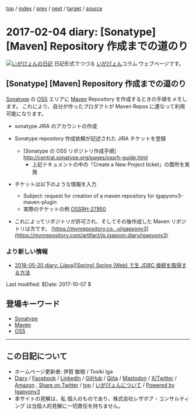 [top](../index.html) 
 / [index](index.html) 
 / [prev](ig170203.html) 
 / [next](ig170205.html) 
 / [target](https://www.igapyon.jp/igapyon/diary/2017/ig170204.html) 
 / [source](https://github.com/igapyon/diary/blob/master/2017/ig170204.src.md) 

2017-02-04 diary: [Sonatype] [Maven] Repository 作成までの道のり
=====================================================================================================
[![いがぴょんの日記](https://www.igapyon.jp/igapyon/diary/images/iga202308_64.jpg "いがぴょん")](https://www.igapyon.jp/igapyon/diary/memo/memoigapyon.html) 日記形式でつづる [いがぴょん](https://www.igapyon.jp/igapyon/diary/memo/memoigapyon.html)コラム ウェブページです。

## [Sonatype] [Maven] Repository 作成までの道のり

[Sonatype](../keyword/sonatype.html) の [OSS](../keyword/oss.html) エリアに [Maven](../keyword/maven.html) Repository を作成するときの手順をメモします。
これにより、自分が作ったプロダクトが Maven Repos に連なって利用可能になります。

* sonatype JIRA のアカウントの作成
* Sonatype repository 作成依頼が記述された JIRA チケットを登録
  * [Sonatype の OSS リポジトリ作成手順] http://central.sonatype.org/pages/ossrh-guide.html
    * 上記ドキュメントの中の「Create a New Project ticket」の箇所を実施
* チケットは以下のような情報を入力
  * Subject: request for creation of a maven repository for igapyonv3-maven-plugin
  * 実際のチケットの例 [OSSRH-27950](https://issues.sonatype.org/browse/OSSRH-27950)

* これによってリポジトリが許可され、そしてその後作成した Maven リポジトリは次です。 [https://mvnrepository.co...y/igapyonv3](https://mvnrepository.com/artifact/jp.igapyon.diary/igapyonv3)

### より新しい情報

* [2018-05-20 diary: [Java][Spring] Spring (Web) で生 JDBC 接続を取得する方法](https://www.igapyon.jp/igapyon/diary/2018/ig180520.html)

Last modified: $Date: 2017-10-07 $

## 登場キーワード

* [Sonatype](../keyword/sonatype.html)
* [Maven](../keyword/maven.html)
* [OSS](../keyword/oss.html)

----------------------------------------------------------------------------------------------------

## この日記について

* ホームページ更新者: 伊賀 敏樹 / Tosiki Iga
* [Diary](https://www.igapyon.jp/igapyon/diary/) / [Facebook](https://www.facebook.com/igapyon) / [LinkedIn](https://www.linkedin.com/in/toshikiiga) / [GitHub](https://github.com/igapyon) / [Qiita](https://qiita.com/igapyon) / [Mastodon](https://social.vivaldi.net/@igapyon) / [X/Twitter](https://twitter.com/ToshikiIga) / [Amazon](https://www.amazon.co.jp/%E4%BC%8A%E8%B3%80-%E6%95%8F%E6%A8%B9/e/B004LTQWCQ) ,
[Share on Twitter](https://twitter.com/intent/tweet?hashtags=igapyon%2Cdiary%2C%E3%81%84%E3%81%8C%E3%81%B4%E3%82%87%E3%82%93%2CSonatype%2CMaven%2COSS&text=%5BSonatype%5D+%5BMaven%5D+Repository+%E4%BD%9C%E6%88%90%E3%81%BE%E3%81%A7%E3%81%AE%E9%81%93%E3%81%AE%E3%82%8A&url=https%3A%2F%2Fwww.igapyon.jp%2Figapyon%2Fdiary%2F2017%2Fig170204.html) / [top](../index.html) / [いがぴょんについて](https://www.igapyon.jp/igapyon/diary/memo/memoigapyon.html) / [Powered by Igapyonv3](https://github.com/igapyon/igapyonv3)
* 本サイトの見解は、私 個人のものであり、株式会社レザボア・コンサルティング は当個人的見解に一切責任を持ちません。 
